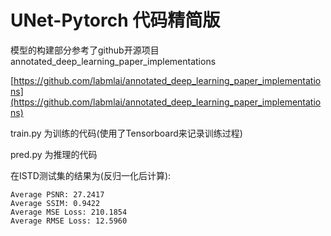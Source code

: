 # UNet-Pytorch 代码精简版

模型的构建部分参考了github开源项目 annotated_deep_learning_paper_implementations

[https://github.com/labmlai/annotated_deep_learning_paper_implementations](https://github.com/labmlai/annotated_deep_learning_paper_implementations)

train.py 为训练的代码(使用了Tensorboard来记录训练过程)

pred.py 为推理的代码

在ISTD测试集的结果为(反归一化后计算):

```
Average PSNR: 27.2417
Average SSIM: 0.9422
Average MSE Loss: 210.1854
Average RMSE Loss: 12.5960
```
